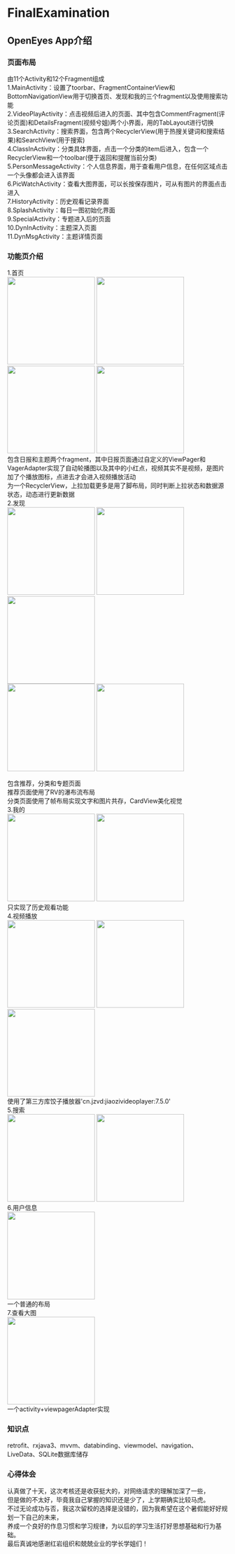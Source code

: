 # FinalExamination  
## OpenEyes App介绍  
### 页面布局  
由11个Activity和12个Fragment组成  
1.MainActivity：设置了toorbar、FragmentContainerView和BottomNavigationView用于切换首页、发现和我的三个fragment以及使用搜索功能  
2.VideoPlayActivity：点击视频后进入的页面、其中包含CommentFragment(评论页面)和DetailsFragment(视频兮姐)两个小界面，用的TabLayout进行切换  
3.SearchActivity：搜索界面，包含两个RecyclerView(用于热搜关键词和搜索结果)和SearchView(用于搜索)  
4.ClassInActivity：分类具体界面，点击一个分类的item后进入，包含一个RecyclerView和一个toolbar(便于返回和提醒当前分类)  
5.PersonMessageActivity：个人信息界面，用于查看用户信息，在任何区域点击一个头像都会进入该界面  
6.PicWatchActivity：查看大图界面，可以长按保存图片，可从有图片的界面点击进入    
7.HistoryActivity：历史观看记录界面  
8.SplashActivity：每日一图初始化界面  
9.SpecialActivity：专题进入后的页面  
10.DynInActivity：主题深入页面  
11.DynMsgActivity：主题详情页面

### 功能页介绍  
1.首页  
<img src=https://user-images.githubusercontent.com/89245928/183271550-ef0b2330-56c8-41ce-ab49-fc1778ab2c00.jpg width="200px">
<img src=https://user-images.githubusercontent.com/89245928/183271567-abd0c623-6682-43dd-88c4-e4cf6f5f197e.jpg width="200px">  
<img src=https://user-images.githubusercontent.com/89245928/183271593-ede0cca8-cdd0-42cf-b688-c7476703772d.jpg width="200px">
<img src=https://user-images.githubusercontent.com/89245928/183271597-d712055d-12cd-4396-9250-09b8cf63f5b2.jpg width="200px">  
包含日报和主题两个fragment，其中日报页面通过自定义的ViewPager和VagerAdapter实现了自动轮播图以及其中的小红点，视频其实不是视频，是图片加了个播放图标，点进去才会进入视频播放活动  
为一个RecyclerView，上拉加载更多是用了脚布局，同时判断上拉状态和数据源状态，动态进行更新数据    
2.发现  
<img src=https://user-images.githubusercontent.com/89245928/183068739-9c7d927c-1117-4dd6-a147-a4a7c666edb7.jpg width="200px">
<img src=https://user-images.githubusercontent.com/89245928/183068869-f8b648a2-9c2d-43b0-8479-2d331925f968.jpg width="200px">
<img src=https://user-images.githubusercontent.com/89245928/183068876-bc64a824-0c60-4a1a-9daa-36a03e484a8f.jpg width="200px">  
<img src=https://user-images.githubusercontent.com/89245928/180636176-1f49ddb4-078f-4aba-9523-efe256411b53.jpg width="200px">
<img src=https://user-images.githubusercontent.com/89245928/183069273-49e47c63-f38d-4b24-90d3-a7961a086487.jpg width="200px">

包含推荐，分类和专题页面  
推荐页面使用了RV的瀑布流布局  
分类页面使用了帧布局实现文字和图片共存，CardView美化视觉    
3.我的  
<img src=https://user-images.githubusercontent.com/89245928/183069020-9d4a7e04-1daa-4062-9cf4-cdc93388c1a1.jpg width="200px">
<img src=https://user-images.githubusercontent.com/89245928/183069118-a8b81138-bcab-4ab6-9402-41752c2e77b1.jpg width="200px">  
只实现了历史观看功能    
4.视频播放  
<img src=https://user-images.githubusercontent.com/89245928/180636093-f48ddf7f-fa93-4f93-9f28-c9c90db01b6d.jpg width="200px">
<img src=https://user-images.githubusercontent.com/89245928/180636098-c99f922c-448c-45f7-a5d0-3ff68393c2c2.jpg width="200px">
<img src=https://user-images.githubusercontent.com/89245928/180636457-fe9e8465-500e-477e-9b38-2bba0f97f0c3.jpg width="200px">  
使用了第三方库饺子播放器'cn.jzvd:jiaozivideoplayer:7.5.0'  
5.搜索  
<img src=https://user-images.githubusercontent.com/89245928/180636142-7ced769f-8059-43ce-8f53-32cb42df38e4.jpg width="200px">
<img src=https://user-images.githubusercontent.com/89245928/180636137-1f7a3b0f-0b2d-4f98-abf9-37f7f066d7b0.jpg width="200px">  
6.用户信息  
<img src=https://user-images.githubusercontent.com/89245928/180636160-b9466835-bdba-45ca-af16-c3563aa01d7d.jpg width="200px">  
一个普通的布局  
7.查看大图  
<img src=https://user-images.githubusercontent.com/89245928/180636188-722c0742-c038-4398-94ad-fab92b889c95.jpg width="200px">  
一个activity+viewpagerAdapter实现  

### 知识点  
retrofit、rxjava3、mvvm、databinding、viewmodel、navigation、LiveData、SQLite数据库储存  
### 心得体会  
认真做了十天，这次考核还是收获挺大的，对网络请求的理解加深了一些，  
但是做的不太好，毕竟我自己掌握的知识还是少了，上学期确实比较马虎。  
不过无论成功与否，我这次留校的选择是没错的，因为我希望在这个暑假能好好规划一下自己的未来，  
养成一个良好的作息习惯和学习规律，为以后的学习生活打好思想基础和行为基础。  
最后真诚地感谢红岩组织和兢兢业业的学长学姐们！
